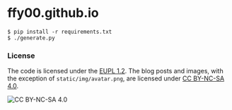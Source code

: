 # ffy00.github.io

```
$ pip install -r requirements.txt
$ ./generate.py
```

### License

The code is licensed under the [EUPL 1.2](https://eupl.eu).
The blog posts and images, with the exception of `static/img/avatar.png`, are licensed under [CC BY-NC-SA 4.0](https://creativecommons.org/licenses/by-nc-sa/4.0/).

![CC BY-NC-SA 4.0](https://mirrors.creativecommons.org/presskit/buttons/88x31/png/by-nc-sa.png)
